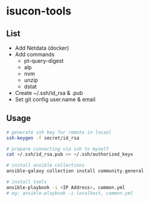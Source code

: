 # isucon-tools

## List

- Add Netdata (docker)
- Add commands
  - pt-query-digest
  - alp
  - nvm
  - unzip
  - dstat
- Create ~/.ssh/id_rsa & .pub
- Set git config user.name & email

## Usage

```sh
# generate ssh key for remote in locaol
ssh-keygen -f secret/id_rsa

# prepare connecting via ssh to myself
cat ~/.ssh/id_rsa.pub >> ~/.ssh/authorized_keys

# install ansible collections
ansible-galaxy collection install community.general

# install tools
ansible-playbook -i <IP Address>, common.yml
# eg: ansible-playbook -i localhost, common.yml
```
